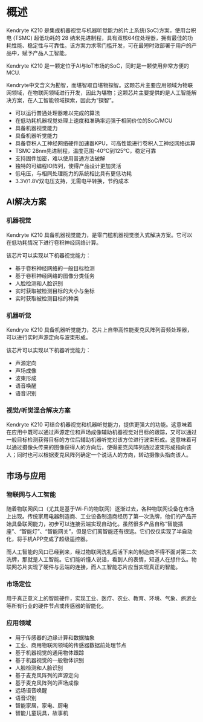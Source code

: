 # 概述

Kendryte K210 是集成机器视觉与机器听觉能力的片上系统(SoC)方案，使用台积电 (TSMC) 超低功耗的 28 纳米先进制程，具有双核64位处理器，拥有最佳的功耗性能、稳定性与可靠性。该方案力求零门槛开发，可在最短时效部署于用户的产品中，赋予产品人工智能。

Kendryte K210 是一颗定位于AI与IoT市场的SoC，同时是一颗使用非常方便的MCU.

Kendryte中文含义为勘智，而堪智取自堪物探智。这颗芯片主要应用领域为物联网领域，在物联网领域进行开发，因此为堪物；这颗芯片主要提供的是人工智能解决方案，在人工智能领域探索，因此为“探智”。

* 可以运行普通处理器难以完成的算法
* 在低功耗机器视觉处理上速度和准确率远强于相同价位的SoC/MCU
* 具备机器视觉能力
* 具备机器听觉能力
* 具备卷积人工神经网络硬件加速器KPU，可高性能进行卷积人工神经网络运算
* TSMC 28nm先进制程，温度范围-40°C到125°C，稳定可靠
* 支持固件加密，难以使用普通方法破解
* 独特的可编程IO阵列，使得产品设计更加灵活
* 低电压，与相同处理能力的系统相比具有更低功耗
* 3.3V/1.8V双电压支持，无需电平转换，节约成本

## AI解决方案

### 机器视觉

Kendryte K210 具备机器视觉能力，是零门槛机器视觉嵌入式解决方案。它可以在低功耗情况下进行卷积神经网络计算。

该芯片可以实现以下机器视觉能力：

* 基于卷积神经网络的一般目标检测
* 基于卷积神经网络的图像分类任务
* 人脸检测和人脸识别
* 实时获取被检测目标的大小与坐标
* 实时获取被检测目标的种类

### 机器听觉

Kendryte K210 具备机器听觉能力，芯片上自带高性能麦克风阵列音频处理器，可以进行实时声源定向与波束形成。

该芯片可以实现以下机器听觉能力：

* 声源定向
* 声场成像
* 波束形成
* 语音唤醒
* 语音识别

### 视觉/听觉混合解决方案

Kendryte K210 可结合机器视觉和机器听觉能力，提供更强大的功能。这意味着在应用中既可以通过声源定位和声场成像辅助机器视觉对目标的跟踪，又可以通过一般目标检测获得目标的方位后辅助机器听觉对该方位进行波束形成。这意味着可以通过摄像头传来的图像获得人的方向后，使得麦克风阵列通过波束形成指向该人；同时也可以根据麦克风阵列确定一个说话人的方向，转动摄像头指向该人。

## 市场与应用

### 物联网与人工智能

随着物联网风口（尤其是基于Wi-Fi的物联网）逐渐过去，各种物联网设备在市场上出现。传统家用电器制造商、工业设备制造商经历了第一次洗牌，他们的产品开始具备联网能力，初步可以连接云端实现自动化。虽然很多产品自称“智能插座”、“智能灯”、“智能网关”，但是它们离智能还有很远。它们仅仅实现了半自动化，将手机APP变成了超级遥控器。

而人工智能的风口已经到来，经过物联网洗礼后活下来的制造商不得不面对第二次洗牌，那就是人工智能。它们能听懂人说话，看到人的表情，知道人在想什么。物联网芯片实现了硬件与云端的连接，而人工智能芯片应当实现真正的智能。

### 市场定位

用于真正意义上的智能硬件，实现工业、医疗、农业、教育、环境、气象、旅游业等所有行业的硬件节点或传感器的智能化。

### 应用领域

* 用于传感器的边缘计算和数据抽象
* 工业、商用物联网领域的传感器数据前处理节点
* 基于机器视觉的通用物体跟踪
* 基于机器视觉的一般物体识别
* 人脸检测和人脸识别
* 基于麦克风阵列的声源定向
* 基于麦克风阵列的声场成像
* 远场语音唤醒
* 语音识别
* 智能家居，家电、厨电
* 智能儿童玩具，故事机
